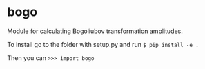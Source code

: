 # bogo
Module for calculating Bogoliubov transformation amplitudes.

To install go to the folder with setup.py and run
`$ pip install -e .`

Then you can
`>>> import bogo`


